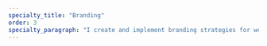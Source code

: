 ```yaml
---
specialty_title: "Branding"
order: 3
specialty_paragraph: "I create and implement branding strategies for websites."
---
```

